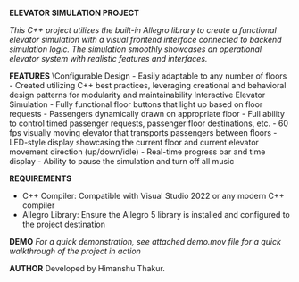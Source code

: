 **ELEVATOR SIMULATION PROJECT**

_This C++ project utilizes the built-in Allegro library to create a functional elevator simulation with a visual frontend interface connected to backend simulation logic. The simulation smoothly showcases an operational elevator system with realistic features and interfaces._

**FEATURES**
  \Configurable Design
    - Easily adaptable to any number of floors
    - Created utilizing C++ best practices, leveraging creational and behavioral design patterns for modularity and maintainability
  Interactive Elevator Simulation
    - Fully functional floor buttons that light up based on floor requests
    - Passengers dynamically drawn on appropriate floor
    - Full ability to control timed passenger requests, passenger floor destinations, etc.
    - 60 fps visually moving elevator that transports passengers between floors
    - LED-style display showcasing the current floor and current elevator movement direction (up/down/idle)
    - Real-time progress bar and time display
    - Ability to pause the simulation and turn off all music

**REQUIREMENTS**
 - C++ Compiler: Compatible with Visual Studio 2022 or any modern C++ compiler
 - Allegro Library: Ensure the Allegro 5 library is installed and configured to the project destination

**DEMO**
_For a quick demonstration, see attached demo.mov file for a quick walkthrough of the project in action_

**AUTHOR**
Developed by Himanshu Thakur.
